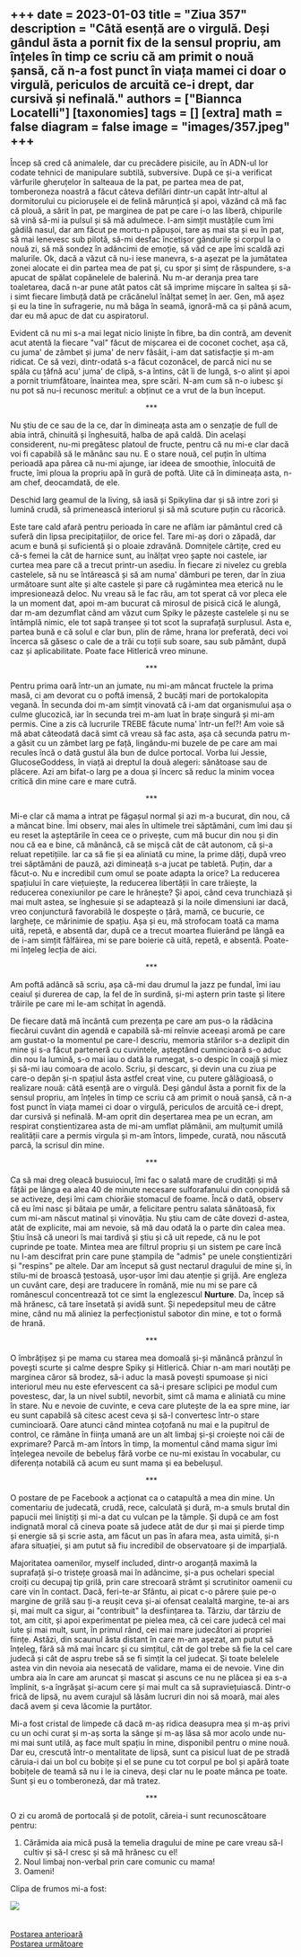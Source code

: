 
+++
date = 2023-01-03
title = "Ziua 357"
description = "Câtă esență are o virgulă. Deși gândul ăsta a pornit fix de la sensul propriu, am înțeles în timp ce scriu că am primit o nouă șansă, că n-a fost punct în viața mamei ci doar o virgulă, periculos de arcuită ce-i drept, dar cursivă și nefinală."
authors = ["Biannca Locatelli"]
[taxonomies]
tags = []
[extra]
math = false
diagram = false
image = "images/357.jpeg"
+++
---

Încep să cred că animalele, dar cu precădere pisicile, au în ADN-ul lor codate tehnici de manipulare subtilă, subversive. După ce și-a verificat vârfurile gheruțelor în salteaua de la pat, pe partea mea de pat, tomberoneza noastră a făcut câteva defilări dintr-un capăt într-altul al dormitorului cu piciorușele ei de felină mărunțică și apoi, văzând că mă fac că plouă, a sărit în pat, pe marginea de pat pe care i-o las liberă, chipurile să vină să-mi ia pulsul și să mă adulmece. I-am simțit mustățile cum îmi gâdilă nasul, dar am făcut pe mortu-n păpușoi, tare aș mai sta și eu în pat, să mai lenevesc sub pilotă, să-mi desfac încetișor gândurile și corpul la o nouă zi, să mă sondez în adâncimi de emoție, să văd ce ape îmi scaldă azi malurile. Ok, dacă a văzut că nu-i iese manevra, s-a așezat pe la jumătatea zonei alocate ei din partea mea de pat și, cu spor și simț de răspundere, s-a apucat de spălat copănelele de balerină. Nu m-ar deranja prea tare toaletarea, dacă n-ar pune atât patos cât să imprime mișcare în saltea și să-i simt fiecare limbuță dată pe crăcănelul înălțat semeț în aer. Gen, mă așez și eu la tine în sufragerie, nu mă băga în seamă, ignoră-mă ca și până acum, dar eu mă apuc de dat cu aspiratorul.

Evident că nu mi s-a mai legat nicio liniște în fibre, ba din contră, am devenit acut atentă la fiecare "val" făcut de mișcarea ei de coconet cochet, așa că, cu juma' de zâmbet și juma' de nerv fâsâit, i-am dat satisfacție și m-am ridicat. Ce să vezi, dintr-odată s-a făcut cozonăcel, de parcă nici nu se spăla cu țâfnă acu' juma' de clipă, s-a întins, cât îi de lungă, s-o alint și apoi a pornit triumfătoare, înaintea mea, spre scări. N-am cum să n-o iubesc și nu pot să nu-i recunosc meritul: a obținut ce a vrut de la bun început.

<p style="text-align: center;">***</p>

Nu știu de ce sau de la ce, dar în dimineața asta am o senzație de full de abia intră, chinuită și înghesuită, halba de apă caldă. Din același considerent, nu-mi pregătesc platoul de fructe, pentru că nu mi-e clar dacă voi fi capabilă să le mănânc sau nu. E o stare nouă, cel puțin în ultima perioadă apa părea că nu-mi ajunge, iar ideea de smoothie, înlocuită de fructe, îmi ploua la propriu apă în gură de poftă. Uite că în dimineața asta, n-am chef, deocamdată, de ele.

Deschid larg geamul de la living, să iasă și Spikylina dar și să intre zori și lumină crudă, să primenească interiorul și să mă scuture puțin cu răcorică.

Este tare cald afară pentru perioada în care ne aflăm iar pământul cred că suferă din lipsa precipitațiilor, de orice fel. Tare mi-aș dori o zăpadă, dar acum e bună și suficientă și o ploaie zdravănă. Domnițele cârtițe, cred eu că-s femei la cât de harnice sunt, au înălțat vreo șapte noi castele, iar curtea mea pare că a trecut printr-un asediu. În fiecare zi nivelez cu grebla castelele, să nu se întărească și să am numa' dâmburi pe teren, dar în ziua următoare sunt alte și alte castele și pare că rugămintea mea eterică nu le impresionează deloc. Nu vreau să le fac rău, am tot sperat că vor pleca ele la un moment dat, apoi m-am bucurat că mirosul de pisică cică le alungă, dar m-am dezumflat când am văzut cum Spiky le păzește castelele și nu se întâmplă nimic, ele tot sapă tranșee și tot scot la suprafață surplusul. Asta e, partea bună e că solul e clar bun, plin de râme, hrana lor preferată, deci voi încerca să găsesc o cale de a trăi cu toții sub soare, sau sub pământ, după caz și aplicabilitate. Poate face Hitlerică vreo minune.

<p style="text-align: center;">***</p>

Pentru prima oară într-un an jumate, nu mi-am mâncat fructele la prima masă, ci am devorat cu o poftă imensă, 2 bucăți mari de portokalopita vegană. În secunda doi m-am simțit vinovată că i-am dat organismului așa o culme glucozică, iar în secunda trei m-am luat în brațe singură și mi-am permis. Cine a zis că lucrurile TREBE făcute numa' într-un fel?! Am voie să mă abat câteodată dacă simt că vreau să fac asta, așa că secunda patru m-a găsit cu un zâmbet larg pe față, lingându-mi buzele de pe care am mai recules încă o dată gustul ăla bun de dulce portocal. Vorba lui Jessie, GlucoseGoddess, în viață ai dreptul la două alegeri: sănătoase sau de plăcere. Azi am bifat-o larg pe a doua și încerc să reduc la minim vocea critică din mine care e mare cutră.

<p style="text-align: center;">***</p>

Mi-e clar că mama a intrat pe făgașul normal și azi m-a bucurat, din nou, că a mâncat bine. Îmi observ, mai ales în ultimele trei săptămâni, cum îmi dau și eu reset la așteptările în ceea ce o privește, cum mă bucur din nou și din nou că ea e bine, că mănâncă, că se mișcă cât de cât autonom, că și-a reluat repetițiile. Iar ca să fie și ea aliniată cu mine, la prime dăți, după vreo trei săptămâni de pauză, azi dimineață s-a jucat pe tabletă. Puțin, dar a făcut-o. Nu e incredibil cum omul se poate adapta la orice? La reducerea spațiului în care viețuiește, la reducerea libertății în care trăiește, la reducerea conexiunilor pe care le hrănește? Și apoi, când ceva trunchiază și mai mult astea, se înghesuie și se adaptează și la noile dimensiuni iar dacă, vreo conjunctură favorabilă le dospește o țâră, mamă, ce bucurie, ce larghețe, ce mărinimie de spațiu. Așa și eu, mă strofocam toată ca mama uită, repetă, e absentă dar, după ce a trecut moartea fluierând pe lângă ea de i-am simțit fâlfâirea, mi se pare boierie că uită, repetă, e absentă. Poate-mi înțeleg lecția de aici.

<p style="text-align: center;">***</p>

Am poftă adâncă să scriu, așa că-mi dau drumul la jazz pe fundal, îmi iau ceaiul și durerea de cap, la fel de în surdină, și-mi aștern prin taste și litere trăirile pe care mi le-am schițat în agendă.

De fiecare dată mă încântă cum prezența pe care am pus-o la rădăcina fiecărui cuvânt din agendă e capabilă să-mi reînvie aceeași aromă pe care am gustat-o la momentul pe care-l descriu, memoria stărilor s-a dezlipit din mine și s-a făcut parteneră cu cuvintele, așteptând cumincioară s-o aduc din nou la lumină, s-o mai iau o dată la rumegat, s-o despic în coajă și miez și să-mi iau comoara de acolo. Scriu, și descarc, și devin una cu ziua pe care-o depăn și-n spațiul ăsta astfel creat vine, cu putere gălăgioasă, o realizare nouă: câtă esență are o virgulă. Deși gândul ăsta a pornit fix de la sensul propriu, am înțeles în timp ce scriu că am primit o nouă șansă, că n-a fost punct în viața mamei ci doar o virgulă, periculos de arcuită ce-i drept, dar cursivă și nefinală. M-am oprit din deșertarea mea pe un ecran, am respirat conștientizarea asta de mi-am umflat plămânii, am mulțumit umilă realității care a permis virgula și m-am întors, limpede, curată, nou născută parcă, la scrisul din mine.

<p style="text-align: center;">***</p>

Ca să mai dreg oleacă busuiocul, îmi fac o salată mare de crudități și mă fâțâi pe lânga ea alea 40 de minute necesare sulforafanului din conopidă să se activeze, deși îmi cam chiorăie stomacul de foame. Încă o dată, observ că eu îmi nasc și bătaia pe umăr, a felicitare pentru salata sănătoasă, fix cum mi-am născut matinal și vinovăția. Nu știu cam de câte dovezi d-astea, atât de explicite, mai am nevoie, să mă dau odată la o parte din calea mea. Știu însă că uneori îs mai tardivă și știu și că uit repede, că nu le pot cuprinde pe toate. Mintea mea are filtrul propriu și un sistem pe care încă nu l-am descifrat prin care pune ștampila de "admis" pe unele conștientizări și "respins" pe altele. Dar am început să gust nectarul dragului de mine și, în stilu-mi de broască țestoasă, ușor-ușor îmi dau atenție și grijă. Are engleza un cuvânt care, deși are traducere în română, mie nu mi se pare că românescul concentrează tot ce simt la englezescul **Nurture**. Da, încep să mă hrănesc, că tare însetată și avidă sunt. Și nepedepsitul meu de către mine, când nu mă aliniez la perfecționistul sabotor din mine, e tot o formă de hrană.

<p style="text-align: center;">***</p>

O îmbrățișez și pe mama cu starea mea domoală și-și mănâncă prânzul în povești scurte și calme despre Spiky și Hitlerică. Chiar n-am mari noutăți pe marginea căror să brodez, să-i aduc la masă povești spumoase și nici interiorul meu nu este efervescent ca să-i presare sclipici pe modul cum povestesc, dar, la un nivel subtil, nevorbit, simt că mama e aliniată cu mine în stare. Nu e nevoie de cuvinte, e ceva care plutește de la ea spre mine, iar eu sunt capabilă să citesc acest ceva și să-l convertesc într-o stare cumincioară. Oare atunci când mintea coțofană nu mai e la pupitrul de control, ce rămâne în ființa umană are un alt limbaj și-și croiește noi căi de exprimare? Parcă m-am întors în timp, la momentul când mama sigur îmi înțelegea nevoile de bebeluș fără vorbe ce nu-mi existau în vocabular, cu diferența notabilă că acum eu sunt mama și ea bebelușul.

<p style="text-align: center;">***</p>

O postare de pe Facebook a acționat ca o catapultă a mea din mine. Un comentariu de judecată, crudă, rece, calculată și dură, m-a smuls brutal din papucii mei liniștiți și mi-a dat cu vulcan pe la tâmple. Și după ce am fost indignată moral că cineva poate să judece atât de dur și mai și pierde timp și energie să și scrie asta, am făcut un pas în afara mea, asta uimită, și-n afara situației, și am putut să fiu incredibil de observatoare și de imparțială.

Majoritatea oamenilor, myself included, dintr-o aroganță maximă la suprafață și-o tristețe groasă mai în adâncime, și-a pus ochelari special croiți cu decupaj tip grilă, prin care strecoară strâmt și scrutinitor oamenii cu care vin în contact. Dacă, feri-te-ar Sfântu, ai picat c-o părere șuie pe-o margine de grilă sau ți-a reușit ceva și-ai ofensat cealaltă margine, te-ai ars și, mai mult ca sigur, ai "contribuit" la desființarea ta. Târziu, dar târziu de tot, am citit, și apoi experimentat pe pielea mea, că cei care judecă cel mai iute și mai mult, sunt, în primul rând, cei mai mare judecători ai propriei ființe. Astăzi, din scaunul ăsta distant în care m-am așezat, am putut să înțeleg, fără să mă mai încarc și cu simțitul, cât de gol trebe să fie la cel care judecă și cât de aspru trebe să se fi simțit la cel judecat. Și toate belelele astea vin din nevoia aia nesecată de validare, mama ei de nevoie. Vine din umbra aia în care am aruncat și mascat și ascuns ce nu ne plăcea și ea s-a împlinit, s-a îngrășat și-acum cere și mai mult ca să supraviețuiască. Dintr-o frică de lipsă, nu avem curajul să lăsăm lucruri din noi să moară, mai ales dacă avem și ceva lăcomie la purtător.

Mi-a fost cristal de limpede că dacă m-aș ridica deasupra mea și m-aș privi cu un ochi curat și m-aș sorta la sânge și m-aș lăsa să mor acolo unde nu-mi mai sunt utilă, aș face mult spațiu în mine, disponibil pentru o mine nouă. Dar eu, crescută într-o mentalitate de lipsă, sunt ca pisicul luat de pe stradă căruia-i dai un bol cu bobițe și el se pune cu tot corpul pe bol și apără toate bobițele de teamă să nu i le ia cineva, deși clar nu le poate mânca pe toate. Sunt și eu o tomberoneză, dar mă tratez.

<p style="text-align: center;">***</p>

O zi cu aromă de portocală și de potolit, căreia-i sunt recunoscătoare pentru:
1. Cărămida aia mică pusă la temelia dragului de mine pe care vreau să-l cultiv și să-l cresc și să mă hrănesc cu el!
2. Noul limbaj non-verbal prin care comunic cu mama!
3. Oameni!

Clipa de frumos mi-a fost:

<div class="flex justify-center">
  <img src="images/357-2.jpeg" />
</div>

<br/>

<br/>

<div class="flex justify-between">
  <div>
    <a href="/blog/ziua-356/">Postarea anterioară</a>
  </div>
  <div>
    <a href="/blog/ziua-358/">Postarea următoare</a>
  </div>
</div>
